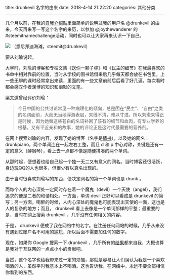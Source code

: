 title: drunkevil 名字的由来 
date: 2018-4-14 21:22:20
categories: 其他分类

---

几个月以前，在我的[自我介绍贴](https://steemit.com/cn/@drunkevil/introduceyourself-drunkevil)里面简单的说明过我的用户名 @drunkevil 的由来，今天再来写一写这个名字的来历，以参加 @joythewanderer 的 #steemitnamechallenge活动，同时也可以让大家再来认识一下自己。

<!--more-->


![](https://steemit-production-imageproxy-upload.s3.amazonaws.com/DQmZyashh8SNsSqPoFS6Hk9rTF8Qq4u4RffQ5Drup8F12nn)
（悉尼邦迪海滩，steemit@drunkevil）

要从刘瑜说起。

大学时，刘瑜的博客和专栏文集《送你一颗子弹》和《民主的细节》在我最喜欢的书单中相对靠前的位置，当时从学校的图书馆借来后几乎每天都会放在书包里，上一些无聊的课时经常拿出来读，里面的有一些文章前前后后看了好几遍，每次看时都会感叹作者渊博的知识和幽默的文笔。

梁文道曾经评价刘瑜：

> 今日中国的公共讨论常见一种病理化的倾向，总是困在“民主”、“自由”之类的名词面前，大而无当地浮游表层，夹缠不清，难以寸进。所以刘瑜来得正是时候，因为她替这些苍白的名词补回了该有的细节和血肉，有专业学养的根基，又有平近亲和的故事，她的评论正是这时代最需要的营养剂。

在网上搜索刘瑜的内容，发现了她的博客（名字是[情书](http://drunkpiano-liuyu.blogspot.com/)），以及她的网名：drunkpiano，两个单词连在一起左右工整，而且 d 和 p 中心对称，关键是还有一定的意义（醉钢琴），看上去一点都不像是随便拼凑的两个单词。

从那时起，便想着也给自己起一个独一无二又有意义的网名。当时博客还很活跃，身边玩QQ的人也很多，但很少有以真名出现的。

由于当时很喜欢刘瑜写的东西，便决定网名的第一个单词也是 drunk 。

而每个人的内心深处一定同时存在着一个魔鬼（devil）一个天使（angel），我们追求的便是二者的和谐相处。一方面，单词 devil 正好可以看成是 drunkevil 的简写；另一方面，喝醉的时候，人内心深处的魔鬼也可能表现出天使的一面，这也是人的复杂的地方；而且， drunkevil 看上去像是一个单词那样的平整；最重要的是，当时在网上搜索  drunkevil ，几乎没有任何相关的内容。

于是， drunkevil 便成了我在网络中的名字。在注册任何网站的时候，几乎从来没有遇到过账户名不可用的尴尬，所以后面不需要加任何的数字。

现在，如果你 Google 搜索一下 drunkevil ，几乎所有的[结果](https://www.google.com.hk/search?safe=strict&source=hp&q=drunkevil&oq=drunkevil&gs_l=psy-ab.3...7059.10297.0.10998.1.1.0.0.0.0.0.0..0.0....0...1.4.64.psy-ab..1.0.0....0.FYiWmV0sTWo)都来自我，大概也算是我对于互联网的一点点小小的贡献吧。

当然，这个名字也给我带来过一定的烦恼，那就是容易让人们误认为我是一个喜欢喝酒的人，虽然平时我基本上不喝酒。这也告诉我，在网络中，永远不要全部相信你看到的东西。